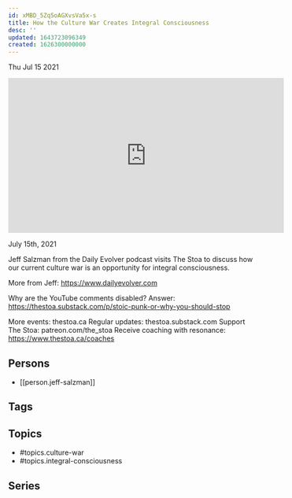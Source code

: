 ```yaml
---
id: xMBD_5Zq5oAGXvsVa5x-s
title: How the Culture War Creates Integral Consciousness
desc: ''
updated: 1643723096349
created: 1626300000000
---
```





Thu Jul 15 2021

<iframe width="560" height="315" src="https://www.youtube.com/embed/kojL30-izMY" title="How the Culture War Creates Integral Consciousness w/ Jeff Salzman" frameborder="0" allow="accelerometer; autoplay; clipboard-write; encrypted-media; gyroscope; picture-in-picture" allowfullscreen ></iframe>

July 15th, 2021

Jeff Salzman from the Daily Evolver podcast visits The Stoa to discuss how our current culture war is an opportunity for integral consciousness.

More from Jeff: https://www.dailyevolver.com

Why are the YouTube comments disabled? Answer: https://thestoa.substack.com/p/stoic-punk-or-why-you-should-stop

More events: thestoa.ca 
Regular updates: thestoa.substack.com 
Support The Stoa: patreon.com/the_stoa 
Receive coaching with resonance: https://www.thestoa.ca/coaches

## Persons

- [[person.jeff-salzman]]

## Tags



## Topics

- #topics.culture-war
- #topics.integral-consciousness

## Series



